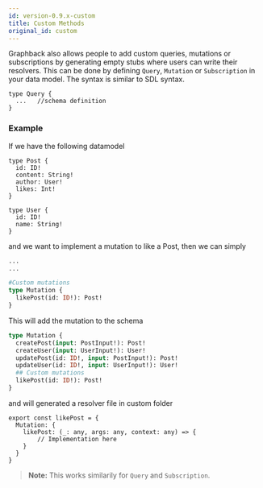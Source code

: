 ```yaml
---
id: version-0.9.x-custom
title: Custom Methods
original_id: custom
---
```


Graphback also allows people to add custom queries, mutations or subscriptions by generating empty stubs where users can write their resolvers. This can be done by defining `Query`, `Mutation` or `Subscription` in your data model. The syntax is similar to SDL syntax.

```
type Query {
  ...   //schema definition
}
```
### Example
If we have the following datamodel
```
type Post {
  id: ID!
  content: String!
  author: User!
  likes: Int!
}

type User {
  id: ID!
  name: String!
}
```
and we want to implement a mutation to like a Post, then we can simply
```graphql
...
...

#Custom mutations
type Mutation {
  likePost(id: ID!): Post!
}
```
This will add the mutation to the schema 
```graphql
type Mutation {
  createPost(input: PostInput!): Post!
  createUser(input: UserInput!): User!
  updatePost(id: ID!, input: PostInput!): Post!
  updateUser(id: ID!, input: UserInput!): User!
  ## Custom mutations
  likePost(id: ID!): Post!
}
```
and will generated a resolver file in custom folder
```
export const likePost = {
  Mutation: {
    likePost: (_: any, args: any, context: any) => {
        // Implementation here
    }
  }
}
```

> **Note:** This works similarily for `Query` and `Subscription`.

